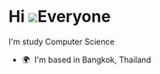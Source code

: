 Hi ![](https://user-images.githubusercontent.com/18350557/176309783-0785949b-9127-417c-8b55-ab5a4333674e.gif)Everyone
============================================================================================================================

I'm study Computer Science

* 🌍  I'm based in Bangkok, Thailand
